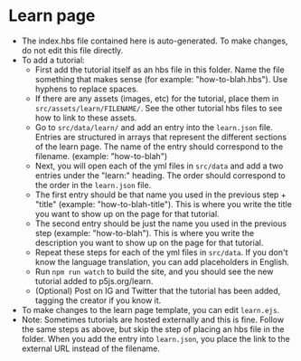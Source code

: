 # Learn page

* The index.hbs file contained here is auto-generated. To make changes, do not edit this file directly.
* To add a tutorial:
  * First add the tutorial itself as an hbs file in this folder. Name the file something that makes sense (for example: "how-to-blah.hbs"). Use hyphens to replace spaces.
  * If there are any assets (images, etc) for the tutorial, place them in `src/assets/learn/FILENAME/`. See the other tutorial hbs files to see how to link to these assets.
  * Go to `src/data/learn/` and add an entry into the `learn.json` file. Entries are structured in arrays that represent the different sections of the learn page. The name of the entry should correspond to the filename. (example: "how-to-blah")
  * Next, you will open each of the yml files in `src/data` and add a two entries under the "learn:" heading. The order should correspond to the order in the `learn.json` file.
  * The first entry should be that name you used in the previous step + "title" (example: "how-to-blah-title"). This is where you write the title you want to show up on the page for that tutorial.
  * The second entry should be just the name you used in the previous step (example: "how-to-blah"). This is where you write the description you want to show up on the page for that tutorial.
  * Repeat these steps for each of the yml files in `src/data`. If you don't know the language translation, you can add placeholders in English.
  * Run `npm run watch` to build the site, and you should see the new tutorial added to p5js.org/learn.
  * (Optional) Post on IG and Twitter that the tutorial has been added, tagging the creator if you know it.
* To make changes to the learn page template, you can edit `learn.ejs`.
* Note: Sometimes tutorials are hosted externally and this is fine. Follow the same steps as above, but skip the step of placing an hbs file in the folder. When you add the entry into `learn.json`, you place the link to the external URL instead of the filename.

